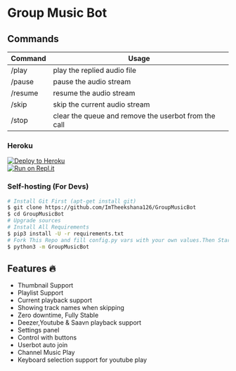 # Group Music Bot

## Commands

| Command | Usage                                                |
| ------- | ---------------------------------------------------- |
| /play   | play the replied audio file                          |
| /pause  | pause the audio stream                               |
| /resume | resume the audio stream                              |
| /skip   | skip the current audio stream                        |
| /stop   | clear the queue and remove the userbot from the call |

### Heroku

[![Deploy to Heroku](https://www.herokucdn.com/deploy/button.svg)](https://heroku.com/deploy?template=https://github.com/ImTheekshana126/GroupMusicBot)<br>
[![Run on Repl.it](https://repl.it/badge/github/ChankitSaini/GenerateStringSession)](https://replit.com/@ChankitSaini/GenerateStringSession)


###  Self-hosting (For Devs) 
```sh
# Install Git First (apt-get install git)
$ git clone https://github.com/ImTheekshana126/GroupMusicBot
$ cd GroupMusicBot
# Upgrade sources
# Install All Requirements 
$ pip3 install -U -r requirements.txt
# Fork This Repo and fill config.py vars with your own values.Then Start The Bot
$ python3 -m GroupMusicBot
```


<h2> Features 🔥 </h2>

- Thumbnail Support
- Playlist Support
- Current playback support
- Showing track names when skipping
- Zero downtime, Fully Stable
- Deezer,Youtube & Saavn playback support
- Settings panel
- Control with buttons
- Userbot auto join
- Channel Music Play
- Keyboard selection support for youtube play


